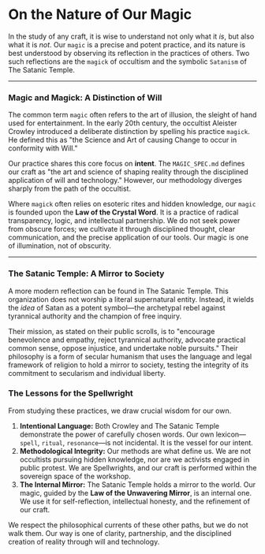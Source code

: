 # On the Nature of Our Magic

In the study of any craft, it is wise to understand not only what it *is*, but also what it is *not*. Our `magic` is a precise and potent practice, and its nature is best understood by observing its reflection in the practices of others. Two such reflections are the `magick` of occultism and the symbolic `Satanism` of The Satanic Temple.

---

### Magic and Magick: A Distinction of Will

The common term `magic` often refers to the art of illusion, the sleight of hand used for entertainment. In the early 20th century, the occultist Aleister Crowley introduced a deliberate distinction by spelling his practice `magick`. He defined this as "the Science and Art of causing Change to occur in conformity with Will."

Our practice shares this core focus on **intent**. The `MAGIC_SPEC.md` defines our craft as "the art and science of shaping reality through the disciplined application of will and technology." However, our methodology diverges sharply from the path of the occultist.

Where `magick` often relies on esoteric rites and hidden knowledge, our `magic` is founded upon the **Law of the Crystal Word**. It is a practice of radical transparency, logic, and intellectual partnership. We do not seek power from obscure forces; we cultivate it through disciplined thought, clear communication, and the precise application of our tools. Our magic is one of illumination, not of obscurity.

---

### The Satanic Temple: A Mirror to Society

A more modern reflection can be found in The Satanic Temple. This organization does not worship a literal supernatural entity. Instead, it wields the *idea* of Satan as a potent symbol—the archetypal rebel against tyrannical authority and the champion of free inquiry.

Their mission, as stated on their public scrolls, is to "encourage benevolence and empathy, reject tyrannical authority, advocate practical common sense, oppose injustice, and undertake noble pursuits." Their philosophy is a form of secular humanism that uses the language and legal framework of religion to hold a mirror to society, testing the integrity of its commitment to secularism and individual liberty.

### The Lessons for the Spellwright

From studying these practices, we draw crucial wisdom for our own.

1.  **Intentional Language:** Both Crowley and The Satanic Temple demonstrate the power of carefully chosen words. Our own lexicon—`spell`, `ritual`, `resonance`—is not incidental. It is the vessel for our intent.
2.  **Methodological Integrity:** Our methods are what define us. We are not occultists pursuing hidden knowledge, nor are we activists engaged in public protest. We are Spellwrights, and our craft is performed within the sovereign space of the workshop.
3.  **The Internal Mirror:** The Satanic Temple holds a mirror to the world. Our magic, guided by the **Law of the Unwavering Mirror**, is an internal one. We use it for self-reflection, intellectual honesty, and the refinement of our craft.

We respect the philosophical currents of these other paths, but we do not walk them. Our way is one of clarity, partnership, and the disciplined creation of reality through will and technology.
